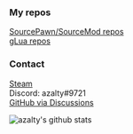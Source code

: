 ### My repos
[SourcePawn/SourceMod repos](https://github.com/azalty?tab=repositories&q=&type=source&language=sourcepawn)\
[gLua repos](https://github.com/azalty?tab=repositories&q=&type=source&language=lua)

### Contact
[Steam](https://steamcommunity.com/id/rlevet/)\
Discord: azalty#9721\
[GitHub via Discussions](https://github.com/azalty/azalty/discussions/1)

![azalty's github stats](https://github-readme-stats.vercel.app/api?username=azalty&show_icons=true&hide_rank=true)

<!--
**azalty/azalty** is a ✨ _special_ ✨ repository because its `README.md` (this file) appears on your GitHub profile.

Here are some ideas to get you started:

- 🔭 I’m currently working on ...
- 🌱 I’m currently learning ...
- 👯 I’m looking to collaborate on ...
- 🤔 I’m looking for help with ...
- 💬 Ask me about ...
- 📫 How to reach me: ...
- 😄 Pronouns: ...
- ⚡ Fun fact: ...
-->

